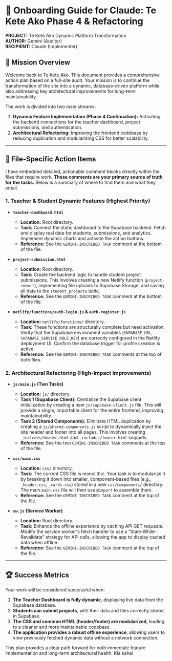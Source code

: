 # 🚀 Onboarding Guide for Claude: Te Kete Ako Phase 4 & Refactoring

**PROJECT:** Te Kete Ako Dynamic Platform Transformation  
**AUTHOR:** Gemini (Auditor)  
**RECIPIENT:** Claude (Implementer)

## 🎯 Mission Overview

Welcome back to Te Kete Ako. This document provides a comprehensive action plan based on a full-site audit. Your mission is to continue the transformation of the site into a dynamic, database-driven platform while also addressing key architectural improvements for long-term maintainability.

The work is divided into two main streams:
1.  **Dynamic Feature Implementation (Phase 4 Continuation):** Activating the backend connections for the teacher dashboard, project submissions, and authentication.
2.  **Architectural Refactoring:** Improving the frontend codebase by reducing duplication and modularizing CSS for better scalability.

---

## 📂 File-Specific Action Items

I have embedded detailed, actionable comment blocks directly within the files that require work. **These comments are your primary source of truth for the tasks.** Below is a summary of where to find them and what they entail.

### 1. Teacher & Student Dynamic Features (Highest Priority)

*   **`teacher-dashboard.html`**
    *   **Location:** Root directory.
    *   **Task:** Connect the static dashboard to the Supabase backend. Fetch and display real data for students, submissions, and analytics. Implement dynamic charts and activate the action buttons.
    *   **Reference:** See the `GEMINI-INSCRIBED TASK` comment at the bottom of the file.

*   **`project-submission.html`**
    *   **Location:** Root directory.
    *   **Task:** Create the backend logic to handle student project submissions. This involves creating a new Netlify function (`project-submit`), implementing file uploads to Supabase Storage, and saving all data to the `student_projects` table.
    *   **Reference:** See the `GEMINI-INSCRIBED TASK` comment at the bottom of the file.

*   **`netlify/functions/auth-login.js` & `auth-register.js`**
    *   **Location:** `netlify/functions/` directory.
    *   **Task:** These functions are structurally complete but need activation. Verify that the Supabase environment variables (`SUPABASE_URL`, `SUPABASE_SERVICE_ROLE_KEY`) are correctly configured in the Netlify deployment UI. Confirm the database trigger for profile creation is active.
    *   **Reference:** See the `GEMINI-INSCRIBED TASK` comments at the top of both files.

### 2. Architectural Refactoring (High-Impact Improvements)

*   **`js/main.js` (Two Tasks)**
    *   **Location:** `js/` directory.
    *   **Task 1 (Supabase Client):** Centralize the Supabase client initialization by creating a new `js/supabase-client.js` file. This will provide a single, importable client for the entire frontend, improving maintainability.
    *   **Task 2 (Shared Components):** Eliminate HTML duplication by creating a `js/shared-components.js` script to dynamically inject the site header and footer into all pages. This involves creating `_includes/header.html` and `_includes/footer.html` snippets.
    *   **Reference:** See the two `GEMINI-INSCRIBED TASK` comments at the top of the file.

*   **`css/main.css`**
    *   **Location:** `css/` directory.
    *   **Task:** The current CSS file is monolithic. Your task is to modularize it by breaking it down into smaller, component-based files (e.g., `_header.css`, `_cards.css`) stored in a new `css/components/` directory. The main `main.css` file will then use `@import` to assemble them.
    *   **Reference:** See the `GEMINI-INSCRIBED TASK` comment at the top of the file.

*   **`sw.js` (Service Worker)**
    *   **Location:** Root directory.
    *   **Task:** Enhance the offline experience by caching API GET requests. Modify the service worker's fetch handler to use a "Stale-While-Revalidate" strategy for API calls, allowing the app to display cached data when offline.
    *   **Reference:** See the `GEMINI-INSCRIBED TASK` comment at the top of the file.

---

## 🏆 Success Metrics

Your work will be considered successful when:

1.  **The Teacher Dashboard is fully dynamic**, displaying live data from the Supabase database.
2.  **Students can submit projects**, with their data and files correctly stored in Supabase.
3.  **The CSS and common HTML (header/footer) are modularized**, leading to a cleaner and more maintainable codebase.
4.  **The application provides a robust offline experience**, allowing users to view previously fetched dynamic data without a network connection.

This plan provides a clear path forward for both immediate feature implementation and long-term architectural health. Kia kaha!
